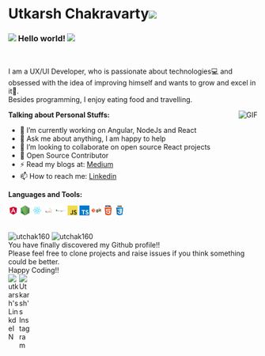 # Utkarsh Chakravarty<img src="https://github.com/TheDudeThatCode/TheDudeThatCode/blob/master/Assets/Developer.gif" width="40px">

### <img src="https://github.com/TheDudeThatCode/TheDudeThatCode/blob/master/Assets/Hi.gif" width="20px"> Hello world!&nbsp;<img src="https://github.com/TheDudeThatCode/TheDudeThatCode/blob/master/Assets/Earth.gif" width="14px">

<br />

I am a UX/UI Developer, who is passionate about technologies💻 and obsessed with the idea of improving himself and wants to grow and excel in it🚀.
<br/>
Besides programming, I enjoy eating food and travelling.

<img align="right" alt="GIF" src="https://media.giphy.com/media/L8K62iTDkzGX6/giphy.gif" />

**Talking about Personal Stuffs:**
- 🔭 I’m currently working on Angular, NodeJs and React 
- 💬 Ask me about anything, I am happy to help
- 👯 I’m looking to collaborate on open source React projects
- 💫  Open Source Contributor
- ⚡️ Read my blogs at: [Medium](https://medium.com/@chakravartyutkarsh)
- 📫 How to reach me: [Linkedin](https://www.linkedin.com/in/utchak160)

**Languages and Tools:**  

<code><img height="20" src="https://raw.githubusercontent.com/github/explore/80688e429a7d4ef2fca1e82350fe8e3517d3494d/topics/angular/angular.png"></code>
<code><img height="20" src="https://raw.githubusercontent.com/github/explore/80688e429a7d4ef2fca1e82350fe8e3517d3494d/topics/nodejs/nodejs.png"></code>
<code><img height="20" src="https://raw.githubusercontent.com/github/explore/80688e429a7d4ef2fca1e82350fe8e3517d3494d/topics/react/react.png"></code>
<code><img height="20" src="https://raw.githubusercontent.com/github/explore/80688e429a7d4ef2fca1e82350fe8e3517d3494d/topics/mysql/mysql.png"></code>
<code><img height="20" src="https://raw.githubusercontent.com/github/explore/80688e429a7d4ef2fca1e82350fe8e3517d3494d/topics/mongodb/mongodb.png"></code>
<code><img height="20" src="https://raw.githubusercontent.com/github/explore/80688e429a7d4ef2fca1e82350fe8e3517d3494d/topics/javascript/javascript.png"></code>
<code><img height="20" src="https://raw.githubusercontent.com/github/explore/80688e429a7d4ef2fca1e82350fe8e3517d3494d/topics/typescript/typescript.png"></code>
<code><img height="20" src="https://raw.githubusercontent.com/github/explore/80688e429a7d4ef2fca1e82350fe8e3517d3494d/topics/git/git.png"></code>
<code><img height="20" src="https://raw.githubusercontent.com/github/explore/80688e429a7d4ef2fca1e82350fe8e3517d3494d/topics/html/html.png"></code>
<code><img height="20" src="https://raw.githubusercontent.com/github/explore/5c058a388828bb5fde0bcafd4bc867b5bb3f26f3/topics/css/css.png"></code>

<br/>

<img src="https://github-readme-stats.vercel.app/api?username=utchak160&show_icons=true&title_color=fff&icon_color=ffffff&text_color=9f9f9f&bg_color=151515&count_private=true&hide=issues,stars" alt="utchak160" />


<img src="https://github-readme-stats.vercel.app/api/top-langs/?username=utchak160&layout=compact&theme=dark" alt="utchak160" />

<br/>
You have finally discovered my Github profile!!
<br/>
Please feel free to clone projects and raise issues if you think something could be better.
<br/>
Happy Coding!!
<br/>


<a href="https://www.linkedin.com/in/utchak160/">
  <img align="left" alt="utkarsh's LinkdeIN" width="22px" src="https://cdn.jsdelivr.net/npm/simple-icons@v3/icons/linkedin.svg" />
</a>
<a href="https://www.instagram.com/_foxy__mister_/">
  <img align="left" alt="Utkarsh's Instagram" width="22px" src="https://cdn.jsdelivr.net/npm/simple-icons@v3/icons/instagram.svg" />
</a>
